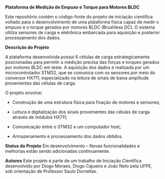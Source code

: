 
**Plataforma de Medição de Empuxo e Torque para Motores BLDC**

Este repositório contém o código-fonte do projeto de iniciação científica voltado para o desenvolvimento de uma plataforma física capaz de medir o empuxo e o torque gerados por motores BLDC (Brushless DC). O sistema utiliza sensores de carga e eletrônica embarcada para aquisição e posterior processamento dos dados.

 **Descrição do Projeto**

A plataforma desenvolvida possui 6 células de carga estrategicamente posicionadas para permitir a medição precisa das forças e torques gerados por motores BLDC em teste. A aquisição dos dados é realizada por um microcontrolador STM32, que se comunica com os sensores por meio do conversor HX711, especializado na leitura de sinais de baixa amplitude provenientes das células de carga.

O projeto envolve:

  - Construção de uma estrutura física para fixação de motores e sensores;

  - Leitura e digitalização dos sinais provenientes das células de carga através de módulos HX711;

  - Comunicação entre o STM32 e um computador host;

  - Armazenamento e processamento dos dados obtidos.

**Status do Projeto**
Em desenvolvimento – Novas funcionalidades e melhorias estão sendo adicionadas continuamente.

 **Autores**
Este projeto é parte de um trabalho de Iniciação Científica desenvolvido por Diogo Moraes, Diogo Cajueiro e João Neto pela UFPE, sob orientação de Professor Saulo Dornellas.
